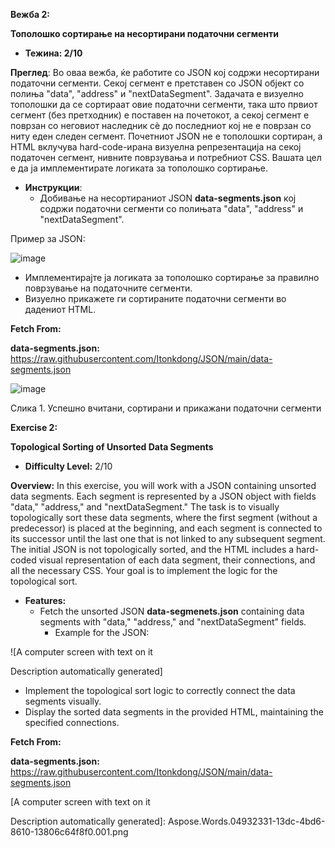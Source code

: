 ﻿**Вежба 2:**

**Тополошко сортирање на несортирани податочни сегменти**

- **Тежина: 2/10**

**Преглед**: Во оваа вежба, ќе работите со JSON кој содржи несортирани податочни сегменти. Секој сегмент е претставен со JSON објект со полиња "data", "address" и "nextDataSegment". Задачата е визуелно тополошки да се сортираат овие податочни сегменти, така што првиот сегмент (без претходник) е поставен на почетокот, а секој сегмент е поврзан со неговиот наследник сѐ до последниот кој не е поврзан со ниту еден следен сегмент. Почетниот JSON не е тополошки сортиран, а HTML вклучува hard-code-ирана визуелна репрезентација на секој податочен сегмент, нивните поврзувања и потребниот CSS. Вашата цел е да ја имплементирате логиката за тополошко сортирање.

- **Инструкции**:
  - Добивање на несортираниот JSON **data-segments.json** кој содржи податочни сегменти со полињата "data", "address" и "nextDataSegment".

Пример за JSON:

![image](Content/img1)

- Имплементирајте ја логиката за тополошко сортирање за правилно поврзување на податочните сегменти.
- Визуелно прикажете ги сортираните податочни сегменти во дадениот HTML.

<a name="_hlk158398690"></a>**Fetch From:**

**data-segments.json:** https://raw.githubusercontent.com/Itonkdong/JSON/main/data-segments.json

![image](Content/img2)

Слика 1. Успешно вчитани, сортирани и прикажани податочни сегменти

**Exercise 2:** 

**Topological Sorting of Unsorted Data Segments**

- **Difficulty Level:** 2/10

**Overview:** In this exercise, you will work with a JSON containing unsorted data segments. Each segment is represented by a JSON object with fields "data," "address," and "nextDataSegment." The task is to visually topologically sort these data segments, where the first segment (without a predecessor) is placed at the beginning, and each segment is connected to its successor until the last one that is not linked to any subsequent segment. The initial JSON is not topologically sorted, and the HTML includes a hard-coded visual representation of each data segment, their connections, and all the necessary CSS. Your goal is to implement the logic for the topological sort.

- **Features:**
  - Fetch the unsorted JSON **data-segmenets.json** containing data segments with "data," "address," and "nextDataSegment" fields.
    - Example for the JSON:

![A computer screen with text on it

Description automatically generated]

- Implement the topological sort logic to correctly connect the data segments visually.
- Display the sorted data segments in the provided HTML, maintaining the specified connections.

**Fetch From:**

**data-segments.json:** https://raw.githubusercontent.com/Itonkdong/JSON/main/data-segments.json

[A computer screen with text on it

Description automatically generated]: Aspose.Words.04932331-13dc-4bd6-8610-13806c64f8f0.001.png
